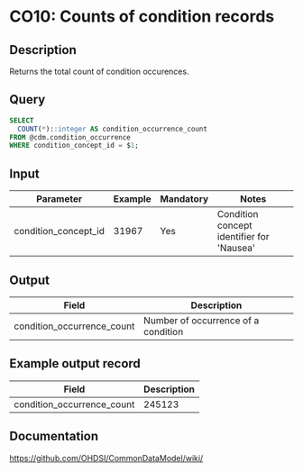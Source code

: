 <!---
Group:condition occurrence
Name: CO10: Counts of condition records
Author:Patrick Ryan
CDM Version: 5.3
-->

#  CO10: Counts of condition records

## Description
Returns the total count of condition occurences.

## Query
```sql
SELECT
  COUNT(*)::integer AS condition_occurrence_count
FROM @cdm.condition_occurrence
WHERE condition_concept_id = $1;
```

## Input
| Parameter | Example | Mandatory | Notes|
| --- | --- | --- | --- |
 | condition_concept_id | 31967 | Yes | Condition concept identifier for 'Nausea' |

## Output

| Field |  Description |
| --- | --- |
| condition_occurrence_count | Number of occurrence of a condition |

## Example output record

| Field |  Description |
| --- | --- |
| condition_occurrence_count | 245123 |

## Documentation
https://github.com/OHDSI/CommonDataModel/wiki/
